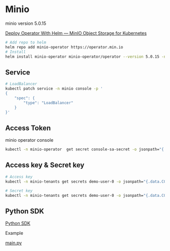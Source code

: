 # Minio

minio version 5.0.15

[Deploy Operator With Helm — MinIO Object Storage for Kubernetes](https://min.io/docs/minio/kubernetes/upstream/operations/install-deploy-manage/deploy-operator-helm.html)

```bash
# Add repo to helm
helm repo add minio-operator https://operator.min.io
# Install
helm install minio-operator minio-operator/operator --version 5.0.15 -n minio 
```

## Service

```bash
# LoadBalancer
kubectl patch service -n minio console -p '
{
    "spec": {
        "type": "LoadBalancer"
    }
}'
```

## Access Token

minio operator console

```bash
kubectl -n minio-operator  get secret console-sa-secret -o jsonpath="{.data.token}" | base64 --decode
```

## Access key & Secret key

```bash
# Access key
kubectl -n minio-tenants get secrets demo-user-0 -o jsonpath="{.data.CONSOLE_ACCESS_KEY}" | base64 --decode

# Secret key
kubectl -n minio-tenants get secrets demo-user-0 -o jsonpath="{.data.CONSOLE_SECRET_KEY}" | base64 --decode
```

## Python SDK

[Python SDK](https://min.io/docs/minio/linux/developers/python/minio-py.html)

Example

[main.py](main.py)